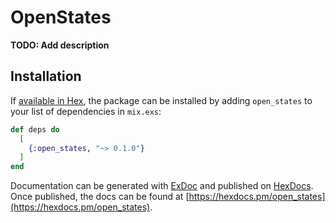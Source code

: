 # OpenStates

**TODO: Add description**

## Installation

If [available in Hex](https://hex.pm/docs/publish), the package can be installed
by adding `open_states` to your list of dependencies in `mix.exs`:

```elixir
def deps do
  [
    {:open_states, "~> 0.1.0"}
  ]
end
```

Documentation can be generated with [ExDoc](https://github.com/elixir-lang/ex_doc)
and published on [HexDocs](https://hexdocs.pm). Once published, the docs can
be found at [https://hexdocs.pm/open_states](https://hexdocs.pm/open_states).

